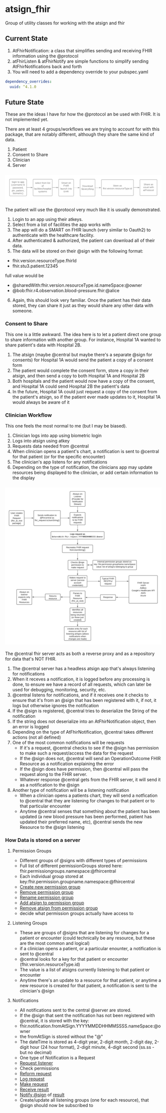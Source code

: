 # atsign_fhir

Group of utility classes for working with the atsign and fhir

## Current State

1. AtFhirNotification: a class that simplifies sending and receiving FHIR information using the @protocol
2. atFhirListen & atFhirNotify are simple functions to simplify sending AtFhirNotifications back and forth
3. You will need to add a dependency override to your pubspec.yaml

```yaml
dependency_overrides:
  uuid: ^4.1.0
```

## Future State

These are the ideas I have for how the @protocol  an be used with FHIR. It is not implemented yet.

There are at least 4 groups/workflows we are trying to account for with this package, that are notably different, although they share the same kind of data.
1) Patient
2) Consent to Share
3) Clinician
4) Server

### ![Patient Workflow](png/patient_workflow.png)

The patient will use the @protocol very much like it is usually demonstrated. 
1. Login to an app using their atkeys. 
2. Select from a list of facilities the app works with
3. The app will do a SMART on FHIR launch (very similar to Oauth2) to authenticate with the healthcare facility.
4. After authenticated & authorized, the patient can download all of their data.
5. The data will be stored on their @sign with the following format:

- fhir.version.resourceType.fhirId
- fhir.stu3.patient.12345  

full value would be

- @sharedWith:fhir.version.resourceType.id.nameSpace:@owner
- @bob:fhir.r4.observation.blood-pressure.fhir:@alice 

6. Again, this should look very familiar. Once the patient has their data stored, they can share it just as they would share any other data with someone.

### Consent to Share

This one is a little awkward. The idea here is to let a patient direct one group to share information with another group. For instance, Hospital 1A wanted to share patient's data with Hospital 2B.
1. The atsign (maybe @central but maybe there's a separate @sign for consents) for Hospital 1A would send the patient a copy of a consent form
2. The patient would complete the consent form, store a copy in their atsign, and then send a copy to both Hospital 1A and Hospital 2B
3. Both hospitals and the patient would now have a copy of the consent, and Hospital 1A could send Hospital 2B the patient's data
4. In the future, Hospital 1A could just request a copy of the consent from the patient's atsign, so if the patient ever made updates to it, Hospital 1A would always be aware of it

### Clinician Workflow

This one feels the most normal to me (but I may be biased).
1. Clinician logs into app using biometric login
2. Logs into atsign using atkey
3. Requests data needed from @central
4. When clinician opens a patient's chart, a notification is sent to @central for that patient (or for the specific encounter)
5. The clinician's app listens for any notifications 
6. Depending on the type of notification, the clinicians app may update resources being displayed to the clinician, or add certain information to the display

### ![Server Workflow](png/server_workflow.png)

The @central fhir server acts as both a reverse proxy and as a repository for data that's NOT FHIR.
1. The @central server has a headless atsign app that's always listening for notifications
2. When it receves a notification, it is logged before any processing is done, to ensure we have a record of all requests, which can later be used for debugging, monitoring, security, etc.
3. @central listens for notifications, and if it receives one it checks to ensure that it's from an @sign that has been registered with it, if not, it logs but otherwise ignores the notification
4. If the @sign is registered, @central tries to deserialize the String of the notification
5. If the string does not deserialize into an AtFhirNotification object, then an error is logged
6. Depending on the type of AtFhirNotification, @central takes different actions (not all defined)
7. One of the most common notifications will be requests
    - If it's a request, @central checks to see if the @sign has permission to make such a request/access the data for the request
    - If the @sign does not, @central will send an OperationOutcome FHIR Resource as a notification explaining the error
    - If the @sign does have permission, then @central will pass the request along to the FHIR server. 
    - Whatever response @central gets from the FHIR server, it will send it as a notification to the @sign
8. Another type of notification will be a listening notification
    - When a clinician opens a patients chart, they will send a notfication to @central that they are listening for changes to that patient or to that particular encounter
    - Anytime @central senses that something about the patient has been updated (a new blood pressure has been performed, patient has updated their preferred name, etc), @central sends the new Resource to the @sign listening

### How Data is stored on a server

1. Permission Groups
    - Different groups of @signs with different types of permissions
    - Full list of different permissionGroups stored here: fhir.permissiongroups.namespace:@fhircentral
    - Each individual group stored at key:fhir.permission.groupname.namespace:@fhircentral
    - [Create new permission group](https://github.com/fhir-fli/fhirlite_central/blob/main/lib/services/at_permissions.dart#L74)
    - [Remove permission group](https://github.com/fhir-fli/fhirlite_central/blob/main/lib/services/at_permissions.dart#L101)
    - [Rename permission group](https://github.com/fhir-fli/fhirlite_central/blob/main/lib/services/at_permissions.dart#L129)
    - [Add atsign to permission group](https://github.com/fhir-fli/fhirlite_central/blob/main/lib/services/at_permissions.dart#L15)
    - [Remove atsign from permission group](https://github.com/fhir-fli/fhirlite_central/blob/main/lib/services/at_permissions.dart#L44)
    - decide what permission groups actually have access to
    
2. Listening Groups
    - These are groups of @signs that are listening for changes for a patient or encounter (could technically be any resource, but these are the most common and logical)
    - if a clinician opens a patient, or a particular enounter, a notification is sent to @central
    - @central looks for a key for that patient or encounter (fhir.version.resourceType.id)
    - The value is a list of atsigns currently listening to that patient or encounter
    - Anytime there's an update to a resource for that patient, or anytime a new resource is created for that patient, a notification is sent to the clinician's @sign

3. Notifications
    - All notifications sent to the central @server are stored.
    - If the @sign that sent the notification has not been registered with @central, it is stored with the key:
    - fhir.notification.fromAtSign.YYYYMMDDHHMMSSSS.nameSpace:@owner
    - the fromAtSign is stored without the "@"
    - The dateTime is stored as 4-digit year, 2-digit month, 2-digit day, 2-digit hour (24 hour format), 2-digit minute, 4-digit second (ss.ss - but no decimal)
    - One type of Notification is a Request
    - [Request listener](https://github.com/fhir-fli/fhirlite_central/blob/main/bin/server.dart#L11)
    - Check permissions
    - [Reform request](https://github.com/fhir-fli/fhirlite_central/blob/main/bin/server.dart#L19)
    - [Log request](https://github.com/fhir-fli/fhirlite_central/blob/main/lib/services/log_request.dart)
    - [Make request](https://github.com/fhir-fli/fhirlite_central/blob/main/lib/services/make_request.dart)
    - [Receive result](https://github.com/fhir-fli/fhirlite_central/blob/main/bin/server.dart#L29)
    - [Notify @sign](https://github.com/fhir-fli/fhirlite_central/blob/main/lib/services/at_notify.dart) of [result](https://github.com/fhir-fli/fhirlite_central/blob/main/bin/server.dart#L31)
    - Create/update all listening groups (one for each resource), that @sign should now be subscribed to
